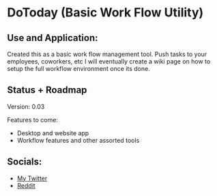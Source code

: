 # DoToday (Basic Work Flow Utility)


## Use and Application:
Created this as a basic work flow management tool. Push tasks to your employees, coworkers, etc
I will eventually create a wiki page on how to setup the full workflow environment once its done.


## Status + Roadmap
Version: 0.03

Features to come:
- Desktop and website app
- Workflow features and other assorted tools


## Socials:
- [My Twitter](https://twitter.com/TechByRoss)
- [Reddit](https://www.reddit.com/user/RossTheDev)
